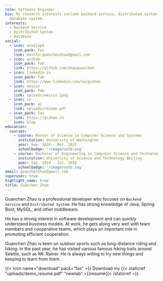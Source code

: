 ```yaml
---
role: Software Engineer
bio: My research interests include backend service, distributed system, and
  database system.
interests:
  - Backend Service
  - Distributed System
  - Database
social:
  - icon: envelope
    icon_pack: fas
    link: mailto:guanchenzhao@gmail.com
  - icon: github
    icon_pack: fab
    link: https://github.com/zhaoguanchen
  - icon: linkedin-in
    icon_pack: fab
    link: https://www.linkedin.com/in/gczhao
  - icon: weixin
    icon_pack: fab
    link: uploads/weixin.jpeg
  - icon: cv
    icon_pack: ai
    link: uploads/resume.pdf
  - icon_pack: fas
    link: https://gczhao.cn
    icon: blog
education:
  courses:
    - course: Master of Science in Computer Science and Systems
      institution: University of Washington
      year: Sep. 2020 - Mar. 2022
      schoolbadge: '/image/ustb.svg'
    - course: Bachelor of Engineering in Computer Science and Technology
      institution: University of Science and Technology Beijing
      year: Sep. 2014 - Jul. 2018
      schoolbadge: '/image/ustb.svg'
email: guanchenzhao@gmail.com
superuser: true
highlight_name: true
title: Guanchen Zhao
---
```


Guanchen Zhao is a professional developer who focuses on `Backend Service` and `Distributed System`. He has strong knowledge of Java, Spring Boot,  MySQL, and other middleware. 

He has a strong interest in software development and can quickly understand business models. At work, he gets along very well with team members and cooperative teams, which plays an important role in promoting efficient cooperation.

Guanchen Zhao is keen on outdoor sports such as long-distance riding and hiking. In the past year, he has visited various famous hiking trails around Seattle, such as Mt. Rainer. He is always willing to try new things and keeping to learn from them.

 {{< icon name="download" pack="fas" >}} Download my {{< staticref "uploads/demo_resume.pdf" "newtab" >}}resumé{{< /staticref >}}.
